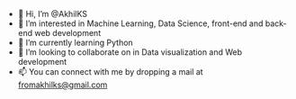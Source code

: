 - 👋 Hi, I’m @AkhilKS
- 👀 I’m interested in Machine Learning, Data Science, front-end and back-end web development
- 🌱 I’m currently learning Python
- 💞️ I’m looking to collaborate on in Data visualization and Web development
- 📫 You can connect with me by dropping a mail at fromakhilks@gmail.com

<!---
AkhilKS/AkhilKS is a ✨ special ✨ repository because its `README.md` (this file) appears on your GitHub profile.
You can click the Preview link to take a look at your changes.
--->
